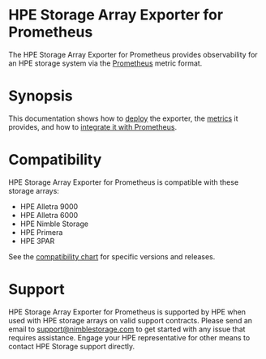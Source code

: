 # HPE Storage Array Exporter for Prometheus

The HPE Storage Array Exporter for Prometheus provides observability for an HPE storage system via the [Prometheus](https://prometheus.io/) metric format.

# Synopsis

This documentation shows how to [deploy](deployment/index.md) the exporter, the [metrics](metrics/index.md) it provides, and how to [integrate it with Prometheus](integration/index.md).

# Compatibility

HPE Storage Array Exporter for Prometheus is compatible with these storage arrays:

* HPE Alletra 9000
* HPE Alletra 6000
* HPE Nimble Storage
* HPE Primera
* HPE 3PAR

See the [compatibility chart](releases/index.md) for specific versions and releases.

# Support

HPE Storage Array Exporter for Prometheus is supported by HPE when used with HPE storage arrays on valid support contracts. Please send an email to [support@nimblestorage.com](mailto:support@nimblestorage.com) to get started with any issue that requires assistance. Engage your HPE representative for other means to contact HPE Storage support directly.
